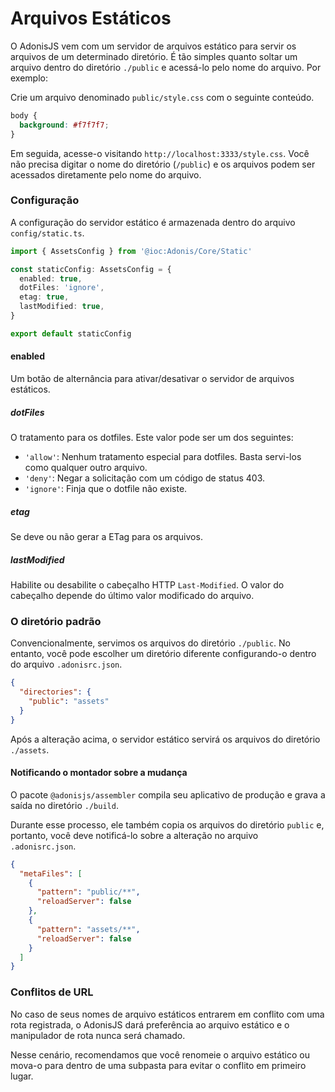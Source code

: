 # Arquivos Estáticos
O AdonisJS vem com um servidor de arquivos estático para servir os arquivos de um determinado diretório. É tão simples quanto soltar 
um arquivo dentro do diretório `./public` e acessá-lo pelo nome do arquivo. Por exemplo:

Crie um arquivo denominado `public/style.css` com o seguinte conteúdo.

```css
body {
  background: #f7f7f7;
}
```

Em seguida, acesse-o visitando `http://localhost:3333/style.css`. Você não precisa digitar o nome do diretório 
(`/public`) e os arquivos podem ser acessados diretamente pelo nome do arquivo.

### Configuração
A configuração do servidor estático é armazenada dentro do arquivo `config/static.ts`.

```ts
import { AssetsConfig } from '@ioc:Adonis/Core/Static'

const staticConfig: AssetsConfig = {
  enabled: true,
  dotFiles: 'ignore',
  etag: true,
  lastModified: true,
}

export default staticConfig
```

#### enabled
Um botão de alternância para ativar/desativar o servidor de arquivos estáticos.

##### dotFiles
O tratamento para os dotfiles. Este valor pode ser um dos seguintes:

* `'allow'`: Nenhum tratamento especial para dotfiles. Basta servi-los como qualquer outro arquivo.
* `'deny'`: Negar a solicitação com um código de status 403.
* `'ignore'`: Finja que o dotfile não existe.

##### etag
Se deve ou não gerar a ETag para os arquivos.

##### lastModified
Habilite ou desabilite o cabeçalho HTTP `Last-Modified`. O valor do cabeçalho depende do último valor modificado do arquivo.

### O diretório padrão
Convencionalmente, servimos os arquivos do diretório `./public`. No entanto, você pode escolher um diretório diferente configurando-o 
dentro do arquivo `.adonisrc.json`.

```json
{
  "directories": {
    "public": "assets"
  }
}
```

Após a alteração acima, o servidor estático servirá os arquivos do diretório `./assets`.

#### Notificando o montador sobre a mudança
O pacote `@adonisjs/assembler` compila seu aplicativo de produção e grava a saída no diretório `./build`.

Durante esse processo, ele também copia os arquivos do diretório `public` e, portanto, você deve notificá-lo sobre a alteração no arquivo `.adonisrc.json`.

```json
{
  "metaFiles": [
    {
      "pattern": "public/**",
      "reloadServer": false
    },
    {
      "pattern": "assets/**",
      "reloadServer": false
    }
  ]
}
```

### Conflitos de URL
No caso de seus nomes de arquivo estáticos entrarem em conflito com uma rota registrada, o AdonisJS dará preferência ao arquivo estático 
e o manipulador de rota nunca será chamado.

Nesse cenário, recomendamos que você renomeie o arquivo estático ou mova-o para dentro de uma subpasta para 
evitar o conflito em primeiro lugar.
